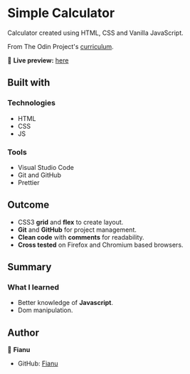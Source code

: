 # Simple Calculator

Calculator created using HTML, CSS and Vanilla JavaScript.

From The Odin Project's [curriculum](https://www.theodinproject.com/lessons/foundations-calculator).

🔗 **Live preview:** [here](https://fianud.github.io/calculatorProject/)

## Built with

### Technologies

* HTML
* CSS
* JS

### Tools

* Visual Studio Code
* Git and GitHub
* Prettier

## Outcome

* CSS3 **grid** and **flex** to create layout.
* **Git** and **GitHub** for project management.
* **Clean code** with **comments** for readability.
* **Cross tested** on Firefox and Chromium based browsers.

## Summary

### What I learned

* Better knowledge of **Javascript**.
* Dom manipulation.

## Author

👤 **Fianu**
* GitHub: [Fianu](https://github.com/FianuD)